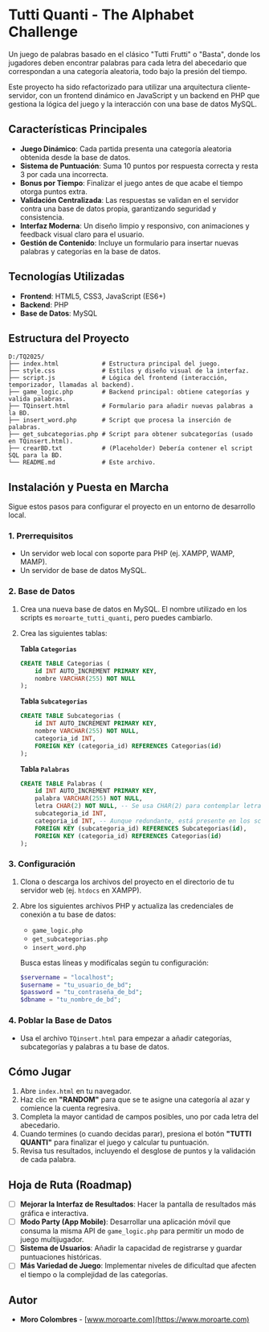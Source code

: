 # Tutti Quanti - The Alphabet Challenge

Un juego de palabras basado en el clásico "Tutti Frutti" o "Basta", donde los jugadores deben encontrar palabras para cada letra del abecedario que correspondan a una categoría aleatoria, todo bajo la presión del tiempo.

Este proyecto ha sido refactorizado para utilizar una arquitectura cliente-servidor, con un frontend dinámico en JavaScript y un backend en PHP que gestiona la lógica del juego y la interacción con una base de datos MySQL.

## Características Principales

- **Juego Dinámico**: Cada partida presenta una categoría aleatoria obtenida desde la base de datos.
- **Sistema de Puntuación**: Suma 10 puntos por respuesta correcta y resta 3 por cada una incorrecta.
- **Bonus por Tiempo**: Finalizar el juego antes de que acabe el tiempo otorga puntos extra.
- **Validación Centralizada**: Las respuestas se validan en el servidor contra una base de datos propia, garantizando seguridad y consistencia.
- **Interfaz Moderna**: Un diseño limpio y responsivo, con animaciones y feedback visual claro para el usuario.
- **Gestión de Contenido**: Incluye un formulario para insertar nuevas palabras y categorías en la base de datos.

## Tecnologías Utilizadas

- **Frontend**: HTML5, CSS3, JavaScript (ES6+)
- **Backend**: PHP
- **Base de Datos**: MySQL

## Estructura del Proyecto

```
D:/TQ2025/
├── index.html            # Estructura principal del juego.
├── style.css             # Estilos y diseño visual de la interfaz.
├── script.js             # Lógica del frontend (interacción, temporizador, llamadas al backend).
├── game_logic.php        # Backend principal: obtiene categorías y valida palabras.
├── TQinsert.html         # Formulario para añadir nuevas palabras a la BD.
├── insert_word.php       # Script que procesa la inserción de palabras.
├── get_subcategorias.php # Script para obtener subcategorías (usado en TQinsert.html).
├── crearBD.txt           # (Placeholder) Debería contener el script SQL para la BD.
└── README.md             # Este archivo.
```

## Instalación y Puesta en Marcha

Sigue estos pasos para configurar el proyecto en un entorno de desarrollo local.

### 1. Prerrequisitos

- Un servidor web local con soporte para PHP (ej. XAMPP, WAMP, MAMP).
- Un servidor de base de datos MySQL.

### 2. Base de Datos

1.  Crea una nueva base de datos en MySQL. El nombre utilizado en los scripts es `moroarte_tutti_quanti`, pero puedes cambiarlo.
2.  Crea las siguientes tablas:

    **Tabla `Categorias`**
    ```sql
    CREATE TABLE Categorias (
        id INT AUTO_INCREMENT PRIMARY KEY,
        nombre VARCHAR(255) NOT NULL
    );
    ```

    **Tabla `Subcategorias`**
    ```sql
    CREATE TABLE Subcategorias (
        id INT AUTO_INCREMENT PRIMARY KEY,
        nombre VARCHAR(255) NOT NULL,
        categoria_id INT,
        FOREIGN KEY (categoria_id) REFERENCES Categorias(id)
    );
    ```

    **Tabla `Palabras`**
    ```sql
    CREATE TABLE Palabras (
        id INT AUTO_INCREMENT PRIMARY KEY,
        palabra VARCHAR(255) NOT NULL,
        letra CHAR(2) NOT NULL, -- Se usa CHAR(2) para contemplar letras como 'Ñ'
        subcategoria_id INT,
        categoria_id INT, -- Aunque redundante, está presente en los scripts de inserción
        FOREIGN KEY (subcategoria_id) REFERENCES Subcategorias(id),
        FOREIGN KEY (categoria_id) REFERENCES Categorias(id)
    );
    ```

### 3. Configuración

1.  Clona o descarga los archivos del proyecto en el directorio de tu servidor web (ej. `htdocs` en XAMPP).
2.  Abre los siguientes archivos PHP y actualiza las credenciales de conexión a tu base de datos:
    - `game_logic.php`
    - `get_subcategorias.php`
    - `insert_word.php`

    Busca estas líneas y modifícalas según tu configuración:
    ```php
    $servername = "localhost";
    $username = "tu_usuario_de_bd";
    $password = "tu_contraseña_de_bd";
    $dbname = "tu_nombre_de_bd";
    ```

### 4. Poblar la Base de Datos

- Usa el archivo `TQinsert.html` para empezar a añadir categorías, subcategorías y palabras a tu base de datos.

## Cómo Jugar

1.  Abre `index.html` en tu navegador.
2.  Haz clic en **"RANDOM"** para que se te asigne una categoría al azar y comience la cuenta regresiva.
3.  Completa la mayor cantidad de campos posibles, uno por cada letra del abecedario.
4.  Cuando termines (o cuando decidas parar), presiona el botón **"TUTTI QUANTI"** para finalizar el juego y calcular tu puntuación.
5.  Revisa tus resultados, incluyendo el desglose de puntos y la validación de cada palabra.

## Hoja de Ruta (Roadmap)

- [ ] **Mejorar la Interfaz de Resultados**: Hacer la pantalla de resultados más gráfica e interactiva.
- [ ] **Modo Party (App Mobile)**: Desarrollar una aplicación móvil que consuma la misma API de `game_logic.php` para permitir un modo de juego multijugador.
- [ ] **Sistema de Usuarios**: Añadir la capacidad de registrarse y guardar puntuaciones históricas.
- [ ] **Más Variedad de Juego**: Implementar niveles de dificultad que afecten el tiempo o la complejidad de las categorías.

## Autor

- **Moro Colombres** - [www.moroarte.com](https://www.moroarte.com)
